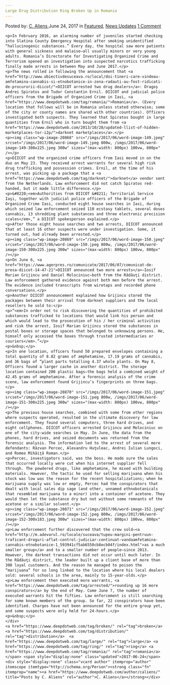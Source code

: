 ```yaml
---
Large Drug Distribution Ring Broken Up in Romania
---
```

<article class="post-listing post-20856 post type-post status-publish format-standard has-post-thumbnail hentry  tag-broken tag-distribution tag-large tag-ring tag-romania">
    <div class="post-inner">
        <span>Posted by: <a href="https://www.deepdotweb.com/author/caliens/" title="">C. Aliens </a></span>
    <span>June 24, 2017</span>
    <span>in <a href="https://www.deepdotweb.com/category/deepdot-news/" rel="category tag">Featured</a>, <a href="https://www.deepdotweb.com/category/news-updates/" rel="category tag">News Updates</a></span>
    <span><a href="https://www.deepdotweb.com/2017/06/24/large-drug-distribution-ring-broken-romania/#comments">1 Comment</a></span>
    </p>
    <div class="clear"></div>
    
    <p>In February 2016, an alarming number of juveniles started checking into Slatina County Emergency Hospital after smoking unidentified “hallucinogenic substances.” Every day, the hospital saw more patients with general sickness and malaise—all usually minors or very young adults. Romania’s Directorate for Investigating Organized Crime and Terrorism opened an investigation into suspected narcotics trafficking finally made arrests in between May and June 2017.</p>
    <p>The news rolled in following the announcement that <a href="http://www.obiectivdesuceava.ro/local/doi-tineri-care-vindeau-amfetamina-cannabis-si-etnobotanice-in-zona-radauti-au-fost-ridicati-de-procurorii-diicot/">DIICOT arrested two drug dealers</a>: Dragoș Andrei Spiratos and Tudor Constantin Ernil. DIICOT and judicial police officers from the Brigade of Organized Crime in Iasi, <a href="https://www.deepdotweb.com/tag/romania/">Romania</a>. (Every location that follows will be in Romania unless stated otherwise; some of the city or county names are shared with other countries). Officers investigated both suspects. They learned that Spiratos bought in large quantities from Ernil who in turn bought them from <a href="https://www.deepdotweb.com/2013/10/28/updated-llist-of-hidden-marketplaces-tor-i2p/">darknet marketplaces</a>.</p>
    <p><img class="wp-image-20868" src="/imgs/2017/06/word-image-149.jpeg" srcset="/imgs/2017/06/word-image-149.jpeg 800w, /imgs/2017/06/word-image-149-300x225.jpeg 300w" sizes="(max-width: 800px) 100vw, 800px" /></p>
    <p>DIICOT and the organized crime officers from Iasi moved in on the duo on May 23. They received arrest warrants for several high risk drug trafficking and possession crimes. Ernil, at the time of his arrest, was picking up a package that a <a href="https://www.deepdotweb.com/tag/darknet/">darknet</a> vendor sent from the Netherlands. Law enforcement did not catch Spiratos red-handed, but it made little difference.</p>
    <p>&#8220;<em>Authorities from DIICOT &#8211; Territorial Service Iaşi, together with judicial police officers of the Brigade of Organized Crime Iasi, conducted eight house searches in Iasi, during which seized law enforcement seized 110 ecstasy tablets, several doses cannabis, 13 shredding plant substances and three electronic precision scales</em>,” a DIICOT spokesperson explained.</p>
    <p>After those eight house searches and two arrests, DIICOT announced that at least 16 other suspects were under investigation. Some, it turned out, had already been arrested.</p>
    <p><img class="wp-image-20869" src="/imgs/2017/06/word-image-150.jpeg" srcset="/imgs/2017/06/word-image-150.jpeg 800w, /imgs/2017/06/word-image-150-300x225.jpeg 300w" sizes="(max-width: 800px) 100vw, 800px" /></p>
    <p>On June 6, <a href="https://www.agerpres.ro/comunicate/2017/06/07/comunicat-de-presa-diicot-14-47-21">DIICOT announced two more arrests</a>—Iosif Marian Grijincu and Daniel Molociniuc—both from the Rădăuţi district. Law enforcement gathered evidence against both men before the arrest. The evidence included transcripts from wiretaps and recorded phone conversations.</p>
    <p>Another DIICOT announcement explained how Grijincu stored the packages between their arrival from darknet suppliers and the local resellers he sold to:</p>
    <p>“<em>In order not to risk discovering the quantities of prohibited substances trafficked to locations that would link his person and which would lead to the prosecution of his / her criminal activities and risk the arrest, Iosif Marian Grijincu stored the substances in postal boxes or storage spaces that belonged to unknowing persons. He, himself only accessed the boxes through trusted intermediaries or couriers</em>.”</p>
    <p>&nbsp;</p>
    <p>In one location, officers found 50 prepared envelopes containing a total quantity of 8.82 grams of amphetamine, 17.19 grams of cannabis, and 36 bags of “plant parts totalling 4.37 whole plants. On May 8, Officers found a larger cache in another district. The storage location contained 200 plastic bags—the bags held a combined weight of 42.45 grams of amphetamine. After a forensic analysis of the crime scene, law enforcement found Grijincu’s fingerprints on three bags.</p>
    <p><img class="wp-image-20870" src="/imgs/2017/06/word-image-151.jpeg" srcset="/imgs/2017/06/word-image-151.jpeg 800w, /imgs/2017/06/word-image-151-300x225.jpeg 300w" sizes="(max-width: 800px) 100vw, 800px" /></p>
    <p>The previous house searches, combined with some from other regions where suspects operated, resulted in the ultimate discovery for law enforcement. They found several computers, three hard drives, and eight cellphones. DIICOT officers arrested Grijincu and Molociniuc on one of the city-wide searches in May. In June, the data from the phones, hard drives, and seized documents was returned from the forensic analysis. The information led to the arrest of several more defendants: Răzvan Percec, Alexandru Huţuleac, Andrei Iulian Lungoci, and Romeo Mihăiţă Roman.</p>
    <p>Percec, investigators said, was the boss. He made sure the sales that occurred locally were cut when his internet supplier fell through. The powdered drugs, like amphetamine, he mixed with building materials. However, the tactic he used for selling marijuana when his stock was low was the reason for the recent hospitalizations; when he marijuana supply was low or empty, Percec had the conspirators that dealt with local sales dip sage (and other, unnamed ethnobotanicals that resembled marijuana to a minor) into a container of acetone. They would then let the substance dry but not without some remnants of the acetone or a similar solvent.</p>
    <p><img class="wp-image-20871" src="/imgs/2017/06/word-image-152.jpeg" srcset="/imgs/2017/06/word-image-152.jpeg 800w, /imgs/2017/06/word-image-152-300x183.jpeg 300w" sizes="(max-width: 800px) 100vw, 800px" /></p>
    <p>Law enforcement further discovered that the crew sold—<a href="http://m.adevarul.ro/locale/suceava/tupeu-margini-pentruun-traficant-droguri-aflat-control-judiciar-continuat-vandaamfetamina-cannabis-etnobotanice-1_593941cf5ab6550cb8ecb04f/index.html">as a much smaller group</a> and to a smaller number of people—since 2013. However, the darknet transactions did not occur until much later. In the Rădăuţi district, the leader built up a client base of more than 300 loyal customers. And the reason he managed to poison the “marijuana” for so long linked to the location where his local dealers sold: several schools in the area, mainly to 15-year-olds.</p>
    <p>Law enforcement then executed more warrants, <a href="https://www.deepdotweb.com/tag/arrested/">rounding up 16 more conspirators</a> by the end of May. Come June 7, the number of executed warrants hit the fifties. Law enforcement is still searching for some known members of the group. So far, 22 conspirators have been identified. Charges have not been announced for the entire group yet, and some suspects were only held for 24-hours.</p>
    <p>&nbsp;</p>
    </div>
    <a href="https://www.deepdotweb.com/tag/broken/" rel="tag">broken</a> <a href="https://www.deepdotweb.com/tag/distribution/" rel="tag">distribution</a>  <a href="https://www.deepdotweb.com/tag/large/" rel="tag">large</a> <a href="https://www.deepdotweb.com/tag/ring/" rel="tag">ring</a> <a href="https://www.deepdotweb.com/tag/romania/" rel="tag">romania</a></span> <span style="display:none" class="updated">2017-06-24</span>
    <div style="display:none" class="vcard author" itemprop="author" itemscope itemtype="http://schema.org/Person"><strong class="fn" itemprop="name"><a href="https://www.deepdotweb.com/author/caliens/" title="Posts by C. Aliens" rel="author">C. Aliens</a></strong></div>
    
